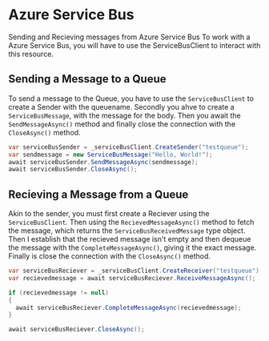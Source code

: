 # Azure Service Bus
Sending and Recieving messages from Azure Service Bus
To work with a Azure Service Bus, you will have to use the ServiceBusClient to interact with this resource.

## Sending a Message to a Queue
To send a message to the Queue, you have to use the `ServiceBusClient` to create a Sender with the queuename. Secondly you ahve to create a `ServiceBusMessage`, with the message for the body. Then you await the `SendMessageAsync()` method and finally close the connection with the `CloseAsync()` method.

```csharp
var serviceBusSender = _serviceBusClient.CreateSender("testqueue");
var sendmessage = new ServiceBusMessage("Hello, World!");
await serviceBusSender.SendMessageAsync(sendmessage);
await serviceBusSender.CloseAsync();
```

## Recieving a Message from a Queue
Akin to the sender, you must first create a Reciever using the `ServiceBusClient`. Then using the `RecievedMessageAsync()` method to fetch the message, which returns the `ServiceBusReceivedMessage` type object. Then I establish that the recieved message isn't empty and then dequeue the message with the `CompleteMessageAsync()`, giving it the exact message. Finally is close the connection with the `CloseAsync()` method.

```csharp
var serviceBusReciever = _serviceBusClient.CreateReceiver("testqueue");
var recievedmessage = await serviceBusReciever.ReceiveMessageAsync();

if (recievedmessage != null)
{
  await serviceBusReciever.CompleteMessageAsync(recievedmessage);
}

await serviceBusReciever.CloseAsync();
```
